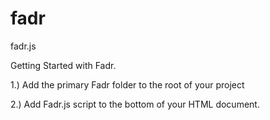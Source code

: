 # fadr
fadr.js

Getting Started with Fadr.

1.) Add the primary Fadr folder to the root of your project

2.) Add Fadr.js script to the bottom of your HTML document.

  <script type="application/javascript" src=“fadr/fadr.js”</script>
  
3.) Add class “element-header” to each HTML individual item to be animated

4.) If the item is an image element, use the alternate tag “element-media”.
